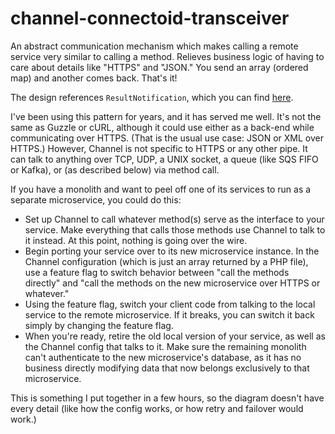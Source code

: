 # channel-connectoid-transceiver
An abstract communication mechanism which makes calling a remote service very similar to calling a method. Relieves business logic of having to care about details like "HTTPS" and "JSON." You send an array (ordered map) and another comes back. That's it!

The design references `ResultNotification`, which you can find [here](https://github.com/octopusfarm/result-notification).

I've been using this pattern for years, and it has served me well. It's not the same as Guzzle or cURL, although it could use either as a back-end while communicating over HTTPS.
(That is the usual use case: JSON or XML over HTTPS.) However, Channel is not specific to HTTPS or any other pipe. It can talk to anything over TCP, UDP, a UNIX socket, a queue (like SQS FIFO or Kafka), or (as described below) via method call.

If you have a monolith and want to peel off one of its services to run as a separate microservice, you could do this:

- Set up Channel to call whatever method(s) serve as the interface to your service. Make everything that calls those methods use Channel to talk to it instead. At this point, nothing is going over the wire.
- Begin porting your service over to its new microservice instance. In the Channel configuration (which is just an array returned by a PHP file), use a feature flag to switch behavior between "call the methods directly" and "call the methods on the new microservice over HTTPS or whatever."
- Using the feature flag, switch your client code from talking to the local service to the remote microservice. If it breaks, you can switch it back simply by changing the feature flag.
- When you're ready, retire the old local version of your service, as well as the Channel config that talks to it. Make sure the remaining monolith can't authenticate to the new microservice's database, as it has no business directly modifying data that now belongs exclusively to that microservice.

This is something I put together in a few hours, so the diagram doesn't have every detail (like how the config works, or how retry and failover would work.)
